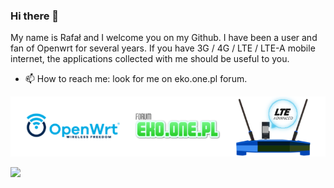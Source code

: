 ### Hi there 👋

My name is Rafał and I welcome you on my Github. I have been a user and fan of Openwrt for several years.
If you have 3G / 4G / LTE / LTE-A mobile internet, the applications collected with me should be useful to you.



- 📫 How to reach me: look for me on eko.one.pl forum.

![](https://raw.githubusercontent.com/4IceG/Personal_data/master/oe2.png)


![](https://komarev.com/ghpvc/?username=4IceG&color=green&label=PROFILE+VIEWS)

<!--
**4IceG/4IceG** is a ✨ _special_ ✨ repository because its `README.md` (this file) appears on your GitHub profile.

Here are some ideas to get you started:

- 🔭 I’m currently working on ...
- 🌱 I’m currently learning ...
- 👯 I’m looking to collaborate on ...
- 🤔 I’m looking for help with ...
- 💬 Ask me about ...
- 📫 How to reach me: ...
- 😄 Pronouns: ...
- ⚡ Fun fact: ...
-->

